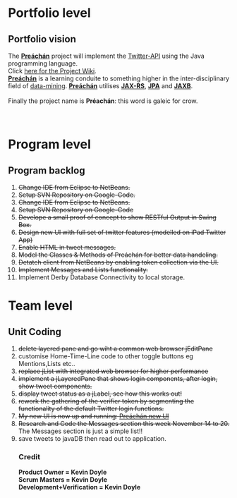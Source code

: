 # Portfolio level #
## Portfolio vision ##
The **[Preáchán](HomePageOfWiki.md)** project will implement the [Twitter-API](https://dev.twitter.com/doc) using the Java programming language.<br>
Click <a href='HomePageOfWiki.md'>here for the Project Wiki</a>.<br>
<b><a href='HomePageOfWiki.md'>Preáchán</a></b> is a learning conduite to something higher in the inter-disciplinary field of <a href='http://en.wikipedia.org/wiki/Data_mining'>data-mining</a>. <b><a href='HomePageOfWiki.md'>Preáchán</a></b> utilises <b><a href='http://en.wikipedia.org/wiki/Java_API_for_RESTful_Web_Services'>JAX-RS</a></b>, <b><a href='http://en.wikipedia.org/wiki/Java_Persistence_API'>JPA</a></b> and <b><a href='http://en.wikipedia.org/wiki/JAXB'>JAXB</a></b>.<br>
<br>Finally the project name is <b>Préachán</b>:  this word is galeic for crow.<br>
<br>
<br>
<h1>Program level</h1>
<h2>Program backlog</h2>
<ol><li><del>Change IDE from Eclipse to NetBeans.</del>
</li><li><del>Setup SVN Repository on Google-Code.</del>
</li><li><del>Change IDE from Eclipse to NetBeans.</del>
</li><li><del>Setup SVN Repository on Google-Code</del>
</li><li><del>Develope a small proof of concept to show RESTful Output in Swing Box.</del>
</li><li><del>Design new UI with full set of twitter features (modelled on iPad Twitter App)</del>
</li><li><del>Enable HTML in tweet messages.</del>
</li><li><del>Model the Classes & Methods of Preáchán for better data handeling.</del>
</li><li><del>Detatch client from NetBeans by enabling token collection via the UI.</del>
</li><li><del>Implement Messages and Lists functionality.</del>
</li><li>Implement Derby Database Connectivity to local storage.</li></ol>


<h1>Team level</h1>
<h2>Unit Coding</h2>
<ol><li><del>delete layered pane and go wiht a common web browser jEditPane</del>
</li><li>customise Home-Time-Line code to other toggle buttons eg Mentions,Lists etc..<br>
</li><li><del>replace jList with integrated web browser for higher performance</del>
</li><li><del>implement a jLayeredPane that shows login components, after login, show tweet components.</del>
</li><li><del>display tweet status as a jLabel, see how this works out!</del>
</li><li><del>rework the gathering of the verifier token by segmenting the functionality of the default Twitter login functions.</del>
</li><li><del>My new UI is now up and running: <a href='https://picasaweb.google.com/lh/photo/YHvRebaJcZY3Ontax6zUOQ?feat=directlink'>Preáchán new UI</a></del>
</li><li><del>Research and Code the Messages section this week November 14 to 20.</del><br>The Messages section is just a simple list!!<del><br>
</li><li>save tweets to javaDB then read out to application.<br>
<h3>Credit</h3>
<b>Product Owner = Kevin Doyle</b></del><br>
<b>Scrum Masters = Kevin Doyle</b> <br>
<b>Development+Verification = Kevin Doyle</b></li></ol>
